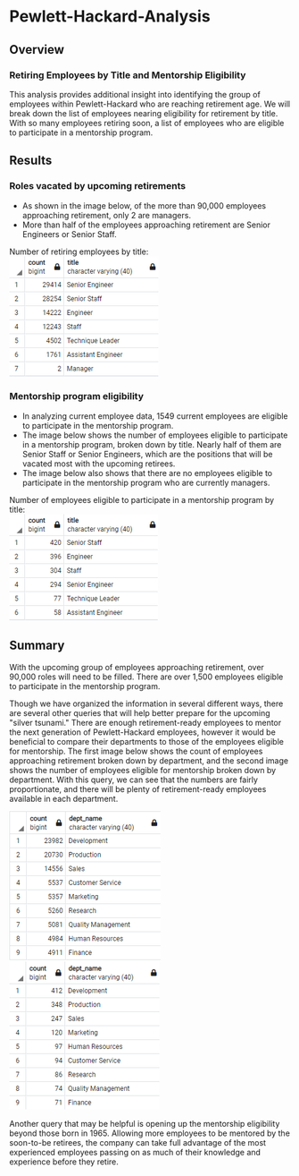 # Pewlett-Hackard-Analysis

## Overview 

### Retiring Employees by Title and Mentorship Eligibility

This analysis provides additional insight into identifying the group of employees within Pewlett-Hackard who are reaching retirement age. We will break down the list of employees nearing eligibility for retirement by title. With so many employees retiring soon, a list of employees who are eligible to participate in a mentorship program.

## Results

### Roles vacated by upcoming retirements

- As shown in the image below, of the more than 90,000 employees approaching retirement, only 2 are managers.
- More than half of the employees approaching retirement are Senior Engineers or Senior Staff.

Number of retiring employees by title:</br>
![Alt Text](https://github.com/lyanneagger/Pewlett-Hackard-Analysis/blob/main/Data/retiring_titles.png)</br>

### Mentorship program eligibility

- In analyzing current employee data, 1549 current employees are eligible to participate in the mentorship program.
- The image below shows the number of employees eligible to participate in a mentorship program, broken down by title. Nearly half of them are Senior Staff or Senior Engineers, which are the positions that will be vacated most with the upcoming retirees.
- The image below also shows that there are no employees eligible to participate in the mentorship program who are currently managers. 

Number of employees eligible to participate in a mentorship program by title:</br>
![Alt Text](https://github.com/lyanneagger/Pewlett-Hackard-Analysis/blob/main/Data/mentorship_eligibility.png)</br>

## Summary

With the upcoming group of employees approaching retirement, over 90,000 roles will need to be filled. There are over 1,500 employees eligible to participate in the mentorship program.

Though we have organized the information in several different ways, there are several other queries that will help better prepare for the upcoming "silver tsunami." There are enough retirement-ready employees to mentor the next generation of Pewlett-Hackard employees, however it would be beneficial to compare their departments to those of the employees eligible for mentorship. The first image below shows the count of employees approaching retirement broken down by department, and the second image shows the number of employees eligible for mentorship broken down by department. With this query, we can see that the numbers are fairly proportionate, and there will be plenty of retirement-ready employees available in each department.</br>

![Alt Text](https://github.com/lyanneagger/Pewlett-Hackard-Analysis/blob/main/Data/retiring_dept.png) 
![Alt Text](https://github.com/lyanneagger/Pewlett-Hackard-Analysis/blob/main/Data/mentorship_dept.png)</br>

Another query that may be helpful is opening up the mentorship eligibility beyond those born in 1965. Allowing more employees to be mentored by the soon-to-be retirees, the company can take full advantage of the most experienced employees passing on as much of their knowledge and experience before they retire.
